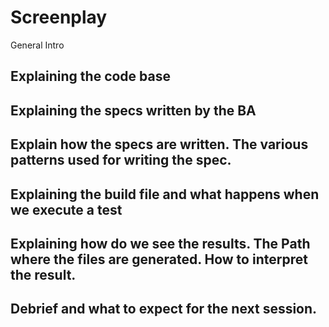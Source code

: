 Screenplay
==========
General Intro

## Explaining the code base

## Explaining the specs written by the BA

## Explain how the specs are written. The various patterns used for writing the spec.

## Explaining the build file and what happens when we execute a test

## Explaining how do we see the results. The Path where the files are generated. How to interpret the result.

## Debrief and what to expect for the next session.
